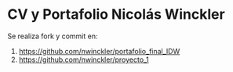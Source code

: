 # CV y Portafolio Nicolás Winckler

Se realiza fork y commit en:
1) https://github.com/nwinckler/portafolio_final_IDW
2) https://github.com/nwinckler/proyecto_1
